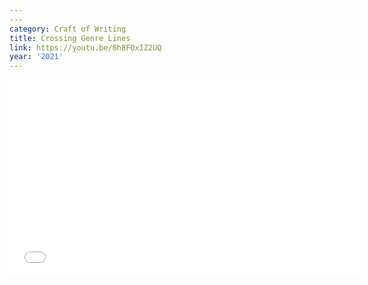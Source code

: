 ```yaml
---
---
category: Craft of Writing
title: Crossing Genre Lines
link: https://youtu.be/6h8FOxIZ2UQ
year: '2021'
---
```

<iframe width="560" height="315" src="{{ page.link }}" frameborder="0" allowfullscreen></iframe>
